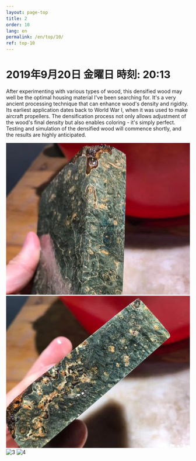 ```yaml
---
layout: page-top
title: 2
order: 10
lang: en
permalink: /en/top/10/
ref: top-10
---
```



# 2019年9月20日   金曜日   時刻: 20:13 


After experimenting with various types of wood, this densified wood may well be the optimal housing material I've been searching for. It's a very ancient processing technique that can enhance wood's density and rigidity. Its earliest application dates back to World War I, when it was used to make aircraft propellers.
The densification process not only allows adjustment of the wood's final density but also enables coloring - it's simply perfect.
Testing and simulation of the densified wood will commence shortly, and the results are highly anticipated.

![1](/assets/top/10/1.jpg)
![2](/assets/top/10/2.jpg)
![3](/assets/top/10/3.jpg)
![4](/assets/top/10/4.jpg)

